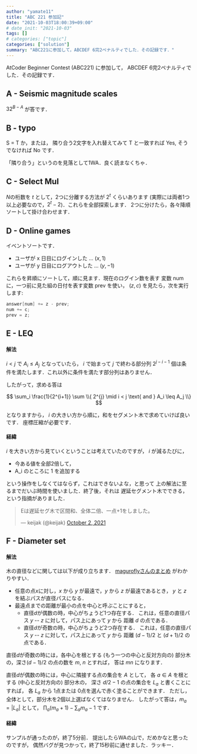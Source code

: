 ```yaml
---
author: "yamate11"
title: "ABC 221 参加記"
date: "2021-10-03T18:00:39+09:00"
# date_init: "2021-10-03"
tags: []
# categories: ["topic"]
categories: ["solution"]
summary: "ABC221に参加して，ABCDEF 6完2ペナルティでした．その記録です．"
---
```


AtCoder Beginner Contest (ABC221) に参加して，
ABCDEF 6完2ペナルティでした．その記録です．

## A - Seismic magnitude scales

$32^{B-A}$ が答です．

## B - typo

S = T か，または，
隣り合う2文字を入れ替えてみて T と一致すれば Yes, そうでなければ No です．

「隣り合う」というのを見落として1WA．良く読まなくちゃ．

## C - Select Mul

$N$の桁数を $t$ として，2つに分離する方法が $2^t$ くらいあります
(実際には両者1つ以上必要なので，$2^t - 2$)．これらを全部探索します．
2つに分けたら，各々降順ソートして掛け合わせます．

## D - Online games

イベントソートです．

* ユーザが x 日目にログインした ... $(x, 1)$
* ユーザが y 日目にログアウトした ... $(y, -1)$

これらを昇順にソートして，順に見ます．現在のログイン数を表す
変数 num に，一つ前に見た組の日付を表す変数 prev を使い，
$(z, c)$ を見たら，次を実行します:

```cpp
answer[num] += z - prev;
num += c;
prev = z;
```

## E - LEQ

#### 解法

$i < j$ で $A_i \leq A_j$ となっていたら，
$i$ で始まって $j$ で終わる部分列 
$2^{j - i - 1}$ 
個は条件を満たします．これ以外に条件を満たす部分列はありません．

したがって，求める答は

$$ \sum_i \frac{1}{2^{i+1}} \sum \\{ 2^{j}
                   \mid i < j \text{ and } A_i \leq A_j \\} $$

となりますから，
$i$ の大きい方から順に，和をセグメント木で求めていけば良いです．
座標圧縮が必要です．

#### 経緯

$i$ を大きい方から見ていくということは考えていたのですが，
$i$ が減るたびに，

* 今ある値を全部2倍して，
* A_i のところに 1 を追加する

という操作をしなくてはならず，これはできないよな，と思って
上の解法に至るまでだいぶ時間を使いました．終了後，それは
遅延セグメント木でできる，という指摘がありました．

<blockquote class="twitter-tweet"><p lang="ja" dir="ltr">Eは遅延セグ木で区間和、全体二倍、一点+1をしました。</p>&mdash; keijak (@keijak) <a href="https://twitter.com/keijak/status/1444302023931871233?ref_src=twsrc%5Etfw">October 2, 2021</a></blockquote> <script async src="https://platform.twitter.com/widgets.js" charset="utf-8"></script>


## F - Diameter set

#### 解法

木の直径などに関しては以下が成り立ちます．
[maguroflyさんのまとめ](https://scrapbox.io/magurofly/%E6%9C%A8%E3%81%AE%E7%9B%B4%E5%BE%84) がわかりやすい．

* 任意の点$x$に対し，$x$ から $y$ が最遠で，$y$ から $z$ が最遠であるとき，
  $y$ と $z$ を結ぶパスが直径パスになる．
* 最遠点までの距離が最小の点を中心と呼ぶことにすると，
  * 直径$d$が偶数の時，中心がちょうど1つ存在する．
    これは，任意の直径パス $y$ -- $z$ に対して，パス上にあって
    $y$ から 距離 $d$ の点である．
  * 直径$d$が奇数の時，中心がちょうど2つ存在する．
    これは，任意の直径パス $y$ -- $z$ に対して，パス上にあって
    $y$ から 距離 $(d - 1) / 2$ と $(d + 1) / 2$ の点である．

直径$d$が奇数の時には，各中心を根とする (もう一つの中心と反対方向の)
部分木の，深さ$(d - 1) / 2$ の点の数を $m$, $n$ とすれば，
答は $mn$ になります．

直径$d$が偶数の時には，中心に隣接する点の集合を $A$ として，
各 $a \in A$ を根とする (中心と反対方向の) 部分木の，
深さ $d/2 - 1$ の点の集合を $L_a$ と書くことにすれば，
各 $L_a$ から 1点または 0点を選んで赤く塗ることができます．
ただし，全体として，部分木を2個以上選ばなくてはなりません．
したがって答は，$m_a = |L_a|$ として，
$\prod_a (m_a + 1) - \sum_a m_a - 1$
です．

#### 経緯

サンプルが通ったのが，終了5分前．
提出したらWAの山で，だめかなと思ったのですが，
偶然バグが見つかって，終了15秒前に通せました．ラッキー．



